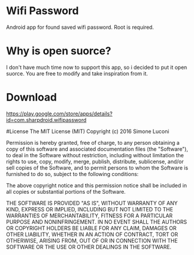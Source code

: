 # Wifi Password
Android app for found saved wifi password. Root is required.

# Why is open suorce?
I don't have much time now to support this app, so i decided to put it open suorce. You are free to modify and take inspiration from it.

# Download
https://play.google.com/store/apps/details?id=com.sharpdroid.wifipassword

#License
The MIT License (MIT)
Copyright (c) 2016 Simone Luconi

Permission is hereby granted, free of charge, to any person obtaining a copy of this software and associated documentation files (the "Software"), to deal in the Software without restriction, including without limitation the rights to use, copy, modify, merge, publish, distribute, sublicense, and/or sell copies of the Software, and to permit persons to whom the Software is furnished to do so, subject to the following conditions:

The above copyright notice and this permission notice shall be included in all copies or substantial portions of the Software.

THE SOFTWARE IS PROVIDED "AS IS", WITHOUT WARRANTY OF ANY KIND, EXPRESS OR IMPLIED, INCLUDING BUT NOT LIMITED TO THE WARRANTIES OF MERCHANTABILITY, FITNESS FOR A PARTICULAR PURPOSE AND NONINFRINGEMENT. IN NO EVENT SHALL THE AUTHORS OR COPYRIGHT HOLDERS BE LIABLE FOR ANY CLAIM, DAMAGES OR OTHER LIABILITY, WHETHER IN AN ACTION OF CONTRACT, TORT OR OTHERWISE, ARISING FROM, OUT OF OR IN CONNECTION WITH THE SOFTWARE OR THE USE OR OTHER DEALINGS IN THE SOFTWARE.
